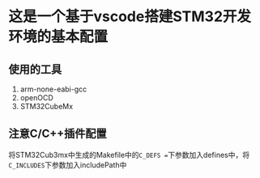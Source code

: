 # 这是一个基于vscode搭建STM32开发环境的基本配置
## 使用的工具
1. arm-none-eabi-gcc
2. openOCD
3. STM32CubeMx

## 注意C/C++插件配置
将STM32Cub3mx中生成的Makefile中的`C_DEFS =`下参数加入defines中，将`C_INCLUDES`下参数加入includePath中